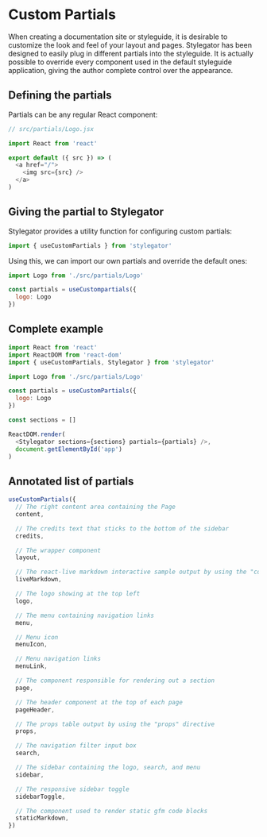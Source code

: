 # Custom Partials

When creating a documentation site or styleguide, it is desirable to customize the look and feel of your layout and pages. Stylegator has been designed to easily plug in different partials into the styleguide. It is actually possible to override every component used in the default styleguide application, giving the author complete control over the appearance.

## Defining the partials

Partials can be any regular React component:

```js
// src/partials/Logo.jsx

import React from 'react'

export default ({ src }) => (
  <a href="/">
    <img src={src} />
  </a>
)
```

## Giving the partial to Stylegator

Stylegator provides a utility function for configuring custom partials:

```js
import { useCustomPartials } from 'stylegator'
```

Using this, we can import our own partials and override the default ones:

```js
import Logo from './src/partials/Logo'

const partials = useCustompartials({
  logo: Logo
})
```

## Complete example

```js
import React from 'react'
import ReactDOM from 'react-dom'
import { useCustomPartials, Stylegator } from 'stylegator'

import Logo from './src/partials/Logo'

const partials = useCustomPartials({
  logo: Logo
})

const sections = []

ReactDOM.render(
  <Stylegator sections={sections} partials={partials} />,
  document.getElementById('app')
)

```

## Annotated list of partials

```js
useCustomPartials({
  // The right content area containing the Page
  content,

  // The credits text that sticks to the bottom of the sidebar
  credits,

  // The wrapper component
  layout,

  // The react-live markdown interactive sample output by using the "code" directive
  liveMarkdown,

  // The logo showing at the top left
  logo,

  // The menu containing navigation links
  menu,

  // Menu icon
  menuIcon,

  // Menu navigation links
  menuLink,

  // The component responsible for rendering out a section
  page,

  // The header component at the top of each page
  pageHeader,

  // The props table output by using the "props" directive
  props,

  // The navigation filter input box
  search,

  // The sidebar containing the logo, search, and menu
  sidebar,

  // The responsive sidebar toggle
  sidebarToggle,

  // The component used to render static gfm code blocks
  staticMarkdown,
})
```
